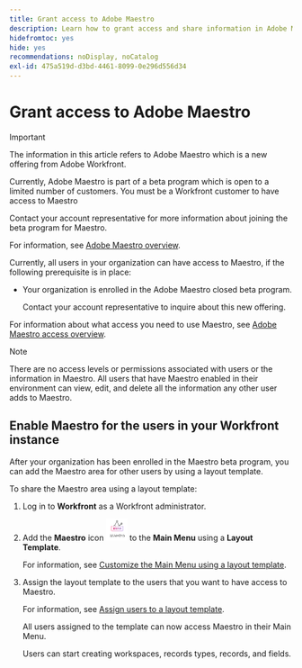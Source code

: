 ```yaml
---
title: Grant access to Adobe Maestro
description: Learn how to grant access and share information in Adobe Maestro.
hidefromtoc: yes
hide: yes
recommendations: noDisplay, noCatalog
exl-id: 475a519d-d3bd-4461-8099-0e296d556d34
---
```

<!--update the metadata and description when we turn this article live; also, update title after Bob adds Maestro as a product-->

# Grant access to Adobe Maestro

>[!IMPORTANT]
>
>The information in this article refers to Adobe Maestro which is a new offering from Adobe Workfront. 
>
>Currently, Adobe Maestro is part of a beta program which is open to a limited number of customers. You must be a Workfront customer to have access to Maestro
>
>Contact your account representative for more information about joining the beta program for Maestro.
>
>For information, see [Adobe Maestro overview](../maestro-overview.md).  

<!-- the table will change after we implement access levels/ permissions for Maestro-->
<!-- fix the formatting on the table - some lines are way too spaced out-->

Currently, all users in your organization can have access to Maestro, if the following prerequisite is in place:

* Your organization is enrolled in the Adobe Maestro closed beta program. 

    Contact your account representative to inquire about this new offering.


For information about what access you need to use Maestro, see [Adobe Maestro access overview](../access/access-overview.md). 

>[!NOTE]
>
>There are no access levels or permissions associated with users or the information in Maestro. All users that have Maestro enabled in their environment can view, edit, and delete all the information any other user adds to Maestro. 

## Enable Maestro for the users in your Workfront instance

<!--First, contact your account manager to obtain access to the current Maestro closed beta program.--> 

After your organization has been enrolled in the Maestro beta program, you can add the Maestro area for other users by using a layout template. 

To share the Maestro area using a layout template: 

1. Log in to **Workfront** as a Workfront administrator.  

1. Add the **Maestro** icon ![](assets/maestro-icon.png) to the **Main Menu** using a **Layout Template**. 
    
    For information, see [Customize the Main Menu using a layout template](../../administration-and-setup/customize-workfront/use-layout-templates/customize-main-menu.md).

1. Assign the layout template to the users that you want to have access to Maestro. 

    For information, see [Assign users to a layout template](../../administration-and-setup/customize-workfront/use-layout-templates/assign-users-to-layout-template.md).

    All users assigned to the template can now access Maestro in their Main Menu. 
    
    Users can start creating workspaces, records types, records, and fields.

<!--
## Share permissions to a workspace

1. Click the **Main Menu** icon ![](assets/dots-main-menu.png) in the upper-right or the **Main Menu** icon ![](assets/lines-main-menu.png) in the upper-left corner, if available, then click **Maestro**.
1. Open the workspace you want to share, then click **Share** in the upper-right corner of the screen. (*************add screen shot when UI is finalized and maybe edit the steps*********)
1. In the field provided, start typing the name of a user or a group, then click it when it displays in the list. 
1. Select one of the following permission levels from the drop-down menu: 
    * View
    * Contribute
    * Manage

        For information about permission levels and what actions users can perform for each level, see [Overview of sharing permissions in Adobe Maestro](../access/sharing-permissions-overview.md).
1. Click **Save**.


## Remove permissions to a workspace

1. Click the **Main Menu** icon ![](assets/dots-main-menu.png) in the upper-right or the **Main Menu** icon ![](assets/lines-main-menu.png) in the upper-left corner, if available, then click **Maestro**.
1. Open the workspace you want to share, then click **Share** in the upper-right corner of the screen. (********) add screen shot when UI is finalized and maybe edit the steps???****)
1. Click the drop-down menu at the right of a user or group name, then click **Remove**. 
    
    The user or the users that belong to the group removed no longer have access to the workspace or its objects. 
1. Click **Save**.

-->